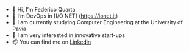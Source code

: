 - 👋 Hi, I’m Federico Quarta
- 👀 I’m DevOps in [I/O NET] (https://ionet.it)
- 🌱 I am currently studying Computer Engineering at the University of Pavia
- 🤯 I am very interested in innovative start-ups
- 📫 You can find me on [Linkedin]( https://www.linkedin.com/in/federico-quarta-17aa861a7/)

<!---
federicoq1997/federicoq1997 is a ✨ special ✨ repository because its `README.md` (this file) appears on your GitHub profile.
You can click the Preview link to take a look at your changes.
--->
